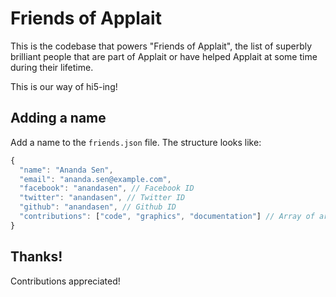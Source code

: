 # Friends of Applait

This is the codebase that powers "Friends of Applait", the list of superbly brilliant people that are part of Applait or have helped Applait at some time during their lifetime.

This is our way of hi5-ing!

## Adding a name

Add a name to the `friends.json` file. The structure looks like:

```javascript
{
  "name": "Ananda Sen",
  "email": "ananda.sen@example.com",
  "facebook": "anandasen", // Facebook ID
  "twitter": "anandasen", // Twitter ID
  "github": "anandasen", // Github ID
  "contributions": ["code", "graphics", "documentation"] // Array of areas of contribution
}
```

## Thanks!

Contributions appreciated!
